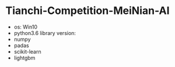 # Tianchi-Competition-MeiNian-AI
- os: Win10
- python3.6 
library version:
- numpy
- padas
- scikit-learn
- lightgbm
